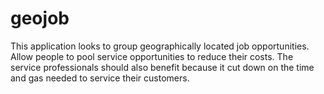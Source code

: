 geojob
======

This application looks to group geographically located job opportunities. Allow people to pool service opportunities to reduce their costs. The service professionals should also benefit because it 
cut down on the time and gas needed to service their customers. 
